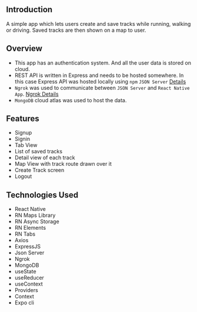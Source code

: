 ## Introduction
A simple app which lets users create and save tracks while running, walking or driving. Saved tracks are then shown on a map to user.

## Overview
* This app has an authentication system. And all the user data is stored on cloud.
* REST API is written in Express and needs to be hosted somewhere. In this case Express API was hosted locally using `npm` `JSON Server` [Details](https://www.npmjs.com/package/json-server)
* `Ngrok` was used to communicate between `JSON Server` and `React Native App`. [Ngrok Details](https://ngrok.com)
* `MongoDB` cloud atlas was used to host the data.

## Features
* Signup
* Signin
* Tab View
* List of saved tracks
* Detail view of each track
* Map View with track route drawn over it
* Create Track screen
* Logout

## Technologies Used
* React Native
* RN Maps Library
* RN Async Storage
* RN Elements
* RN Tabs
* Axios
* ExpressJS
* Json Server
* Ngrok
* MongoDB
* useState
* useReducer
* useContext
* Providers
* Context
* Expo cli
